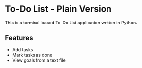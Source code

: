 # To-Do List - Plain Version

This is a terminal-based To-Do List application written in Python.

## Features

- Add tasks
- Mark tasks as done
- View goals from a text file

